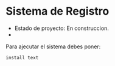 <h1>Sistema de Registro</h1>

- Estado de proyecto: En construccion.
- 
Para ajecutar el sistema debes poner:

```install text```
